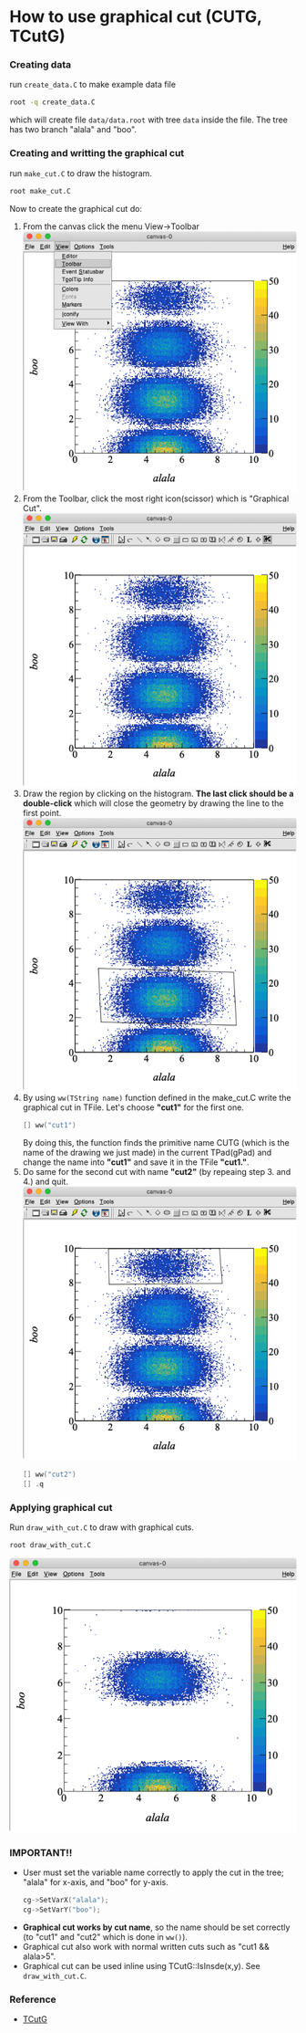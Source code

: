 # How to use graphical cut (CUTG, TCutG)

### Creating data

run `create_data.C` to make example data file
```bash
root -q create_data.C
```
which will create file `data/data.root` with tree `data` inside the file.
The tree has two branch "alala" and "boo".

### Creating and writting the graphical cut

run `make_cut.C` to draw the histogram.
```bash
root make_cut.C
```
Now to create the graphical cut do:
1. From the canvas click the menu View->Toolbar
   ![](https://github.com/ejungwoo/root_tcutg_example/blob/master/figures/menu.png "")
2. From the Toolbar, click the most right icon(scissor) which is "Graphical Cut".
   ![](https://github.com/ejungwoo/root_tcutg_example/blob/master/figures/icon.png "")
3. Draw the region by clicking on the histogram.
   **The last click should be a double-click**
   which will close the geometry by drawing the line to the first point.
   ![](https://github.com/ejungwoo/root_tcutg_example/blob/master/figures/cut1.png "")
4. By using `ww(TString name)` function defined in the make_cut.C write the graphical cut in TFile.
   Let's choose **"cut1"** for the first one.
   ```c++
   [] ww("cut1")
   ```
   By doing this, the function finds the primitive name CUTG 
   (which is the name of the drawing we just made) in the current TPad(gPad)
   and change the name into **"cut1"** and save it in the TFile **"cut1."**.
5. Do same for the second cut with name **"cut2"** (by repeaing step 3. and 4.) and quit.
   ![](https://github.com/ejungwoo/root_tcutg_example/blob/master/figures/cut2.png "")
   ```c++
   [] ww("cut2")
   [] .q
   ```

### Applying graphical cut

Run `draw_with_cut.C` to draw with graphical cuts.
```bash
root draw_with_cut.C
```
![](https://github.com/ejungwoo/root_tcutg_example/blob/master/figures/result.png "")

### IMPORTANT!!

- User must set the variable name correctly to apply the cut in the tree; "alala" for x-axis, and "boo" for y-axis.
  ```c++
  cg->SetVarX("alala");
  cg->SetVarY("boo");
  ```
- **Graphical cut works by cut name**, so the name should be set correctly (to "cut1" and "cut2" which is done in `ww()`).
- Graphical cut also work with normal written cuts such as "cut1 && alala>5".
- Graphical cut can be used inline using TCutG::IsInsde(x,y). See `draw_with_cut.C`.



### Reference

- [TCutG](https://root.cern.ch/doc/master/classTCutG.html)
